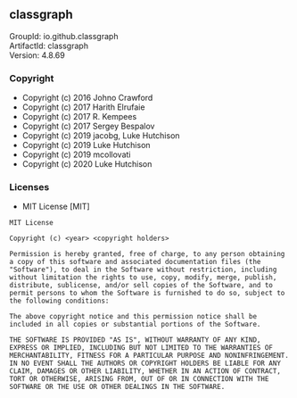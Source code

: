 ## classgraph
GroupId: io.github.classgraph\
ArtifactId: classgraph\
Version: 4.8.69
### Copyright
- Copyright (c) 2016 Johno Crawford
- Copyright (c) 2017 Harith Elrufaie
- Copyright (c) 2017 R. Kempees
- Copyright (c) 2017 Sergey Bespalov
- Copyright (c) 2019 jacobg, Luke Hutchison
- Copyright (c) 2019 Luke Hutchison
- Copyright (c) 2019 mcollovati
- Copyright (c) 2020 Luke Hutchison
### Licenses 
 - MIT License [MIT]

```
MIT License

Copyright (c) <year> <copyright holders>

Permission is hereby granted, free of charge, to any person obtaining a copy of this software and associated documentation files (the "Software"), to deal in the Software without restriction, including without limitation the rights to use, copy, modify, merge, publish, distribute, sublicense, and/or sell copies of the Software, and to permit persons to whom the Software is furnished to do so, subject to the following conditions:

The above copyright notice and this permission notice shall be included in all copies or substantial portions of the Software.

THE SOFTWARE IS PROVIDED "AS IS", WITHOUT WARRANTY OF ANY KIND, EXPRESS OR IMPLIED, INCLUDING BUT NOT LIMITED TO THE WARRANTIES OF MERCHANTABILITY, FITNESS FOR A PARTICULAR PURPOSE AND NONINFRINGEMENT. IN NO EVENT SHALL THE AUTHORS OR COPYRIGHT HOLDERS BE LIABLE FOR ANY CLAIM, DAMAGES OR OTHER LIABILITY, WHETHER IN AN ACTION OF CONTRACT, TORT OR OTHERWISE, ARISING FROM, OUT OF OR IN CONNECTION WITH THE SOFTWARE OR THE USE OR OTHER DEALINGS IN THE SOFTWARE.
```

